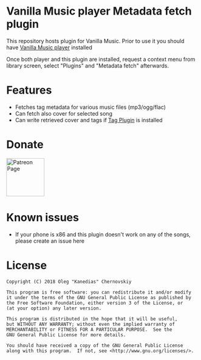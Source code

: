 # Vanilla Music player Metadata fetch plugin

This repository hosts plugin for Vanilla Music.
Prior to use it you should have [Vanilla Music player](https://github.com/vanilla-music/vanilla) installed

Once both player and this plugin are installed, request a context menu from library screen, select "Plugins" and "Metadata fetch" afterwards.

# Features

* Fetches tag metadata for various music files (mp3/ogg/flac)
* Can fetch also cover for selected song
* Can write retrieved cover and tags if [Tag Plugin](https://github.com/vanilla-music/vanilla-music-tag-editor) is installed

# Donate

[<img alt="Patreon Page" src="https://s3.amazonaws.com/patreon_public_assets/toolbox/patreon.png" height="100"/>](https://www.patreon.com/kanedias)

# Known issues

* If your phone is x86 and this plugin doesn't work on any of the songs, please create an issue here

# License

    Copyright (C) 2018 Oleg "Kanedias" Chernovskiy

    This program is free software: you can redistribute it and/or modify
    it under the terms of the GNU General Public License as published by
    the Free Software Foundation, either version 3 of the License, or
    (at your option) any later version.

    This program is distributed in the hope that it will be useful,
    but WITHOUT ANY WARRANTY; without even the implied warranty of
    MERCHANTABILITY or FITNESS FOR A PARTICULAR PURPOSE.  See the
    GNU General Public License for more details.

    You should have received a copy of the GNU General Public License
    along with this program.  If not, see <http://www.gnu.org/licenses/>.
